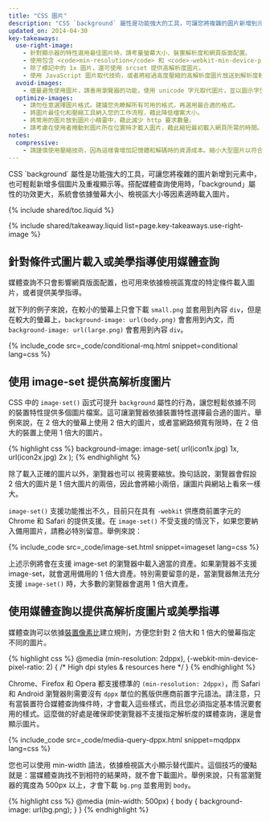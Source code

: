 ```yaml
---
title: "CSS 圖片"
description: "CSS `background` 屬性是功能強大的工具，可讓您將複雜的圖片新增到元素中，也可輕鬆新增多個圖片及重複顯示等。"
updated_on: 2014-04-30
key-takeaways:
  use-right-image:
    - 針對顯示器的特性選用最佳圖片時，請考量螢幕大小、裝置解析度和網頁版面配置。
    - 使用包含 <code>min-resolution</code> 和 <code>-webkit-min-device-pixel-ratio</code> 的媒體查詢，變更 CSS 中的 <code>background-image</code> 屬性後，即可用於高 DPI 顯示器。
    - 除了標記中的 1x 圖片，還可使用 srcset 提供高解析度圖片。
    - 使用 JavaScript 圖片取代技術，或者將經過高度壓縮的高解析度圖片放送到解析度較低的裝置時，請考量這麼做對於成效的影響。
  avoid-images:
    - 儘量避免使用圖片，請善用瀏覽器的功能，使用 unicode 字元取代圖片，並以圖示字型取代複雜的圖示。
  optimize-images:
    - 請勿任意選擇圖片格式。建議您先瞭解所有可用的格式，再選用最合適的格式。
    - 將圖片最佳化和壓縮工具納入您的工作流程，藉此降低檔案大小。
    - 將常用的圖片放到圖片小精靈中，藉此減少 http 要求數量。
    - 請考慮在使用者捲動到圖片所在位置時才載入圖片，藉此縮短最初載入網頁所需的時間。
notes:
  compressive:
    - 請謹慎使用壓縮技術，因為這樣會增加記憶體和解碼時的資源成本。縮小大型圖片以符合較小的螢幕非常耗費系統資源。對於記憶體和處理能力有限的低階裝置來說，這麼做的影響更加嚴重。
---
```


<p class="intro">
  CSS `background` 屬性是功能強大的工具，可讓您將複雜的圖片新增到元素中，也可輕鬆新增多個圖片及重複顯示等。搭配媒體查詢使用時，「background」屬性的功效更大，系統會依據螢幕大小、檢視區大小等因素適時載入圖片。
</p>


{% include shared/toc.liquid %}

{% include shared/takeaway.liquid list=page.key-takeaways.use-right-image %}

## 針對條件式圖片載入或美學指導使用媒體查詢

媒體查詢不只會影響網頁版面配置，也可用來依據檢視區寬度的特定條件載入圖片，或者提供美學指導。

就下列的例子來說，在較小的螢幕上只會下載 `small.png` 並套用到內容 `div`，但是在較大的螢幕上，`background-image: url(body.png)` 會套用到內文，而 `background-image: url(large.png)` 會套用到內容 `div`。

{% include_code src=_code/conditional-mq.html snippet=conditional lang=css %}

## 使用 image-set 提供高解析度圖片

CSS 中的 `image-set()` 函式可提升 `background` 屬性的行為，讓您輕鬆依據不同的裝置特性提供多個圖片檔案。這可讓瀏覽器依據裝置特性選擇最合適的圖片。舉例來說，在 2 倍大的螢幕上使用 2 倍大的圖片，或者當網路頻寬有限時，在 2 倍大的裝置上使用 1 倍大的圖片。

{% highlight css %}
background-image: image-set(
  url(icon1x.jpg) 1x,
  url(icon2x.jpg) 2x
);
{% endhighlight %}

除了載入正確的圖片以外，瀏覽器也可以
視需要縮放。換句話說，瀏覽器會假設 2 倍大的圖片是 1 倍大圖片的兩倍，因此會將縮小兩倍，讓圖片與網站上看來一樣大。

`image-set()` 支援功能推出不久，目前只在具有 `-webkit` 供應商前置字元的 Chrome 和 Safari 的提供支援。在 `image-set()` 不受支援的情況下，如果您要納入備用圖片，請務必特別留意。舉例來說：

{% include_code src=_code/image-set.html snippet=imageset lang=css %}

上述示例將會在支援 image-set 的瀏覽器中載入適當的資產。如果瀏覽器不支援 image-set，就會選用備用的 1 倍大資產。特別需要留意的是，當瀏覽器無法充分支援 `image-set()` 時，大多數的瀏覽器會選用 1 倍大資產。

## 使用媒體查詢以提供高解析度圖片或美學指導

媒體查詢可以依據[裝置像素比](http://www.html5rocks.com/en/mobile/high-dpi/#toc-bg)建立規則，方便您針對 2 倍大和 1 倍大的螢幕指定不同的圖片。

{% highlight css %}
@media (min-resolution: 2dppx),
(-webkit-min-device-pixel-ratio: 2)
{
  /* High dpi styles & resources here */
}
{% endhighlight %}

Chrome、Firefox 和 Opera 都支援標準的 `(min-resolution: 2dppx)`，而 Safari 和 Android 瀏覽器則需要沒有 `dppx` 單位的舊版供應商前置字元語法。請注意，只有當裝置符合媒體查詢條件時，才會載入這些樣式，而且您必須指定基本情況要套用的樣式。這麼做的好處是確保即使瀏覽器不支援指定解析度的媒體查詢，還是會顯示圖片。

{% include_code src=_code/media-query-dppx.html snippet=mqdppx lang=css %}

您也可以使用 min-width 語法，依據檢視區大小顯示替代圖片。這個技巧的優點就是：當媒體查詢找不到相符的結果時，就不會下載圖片。舉例來說，只有當瀏覽器的寬度為 500px 以上，才會下載 `bg.png` 並套用到 `body`。

{% highlight css %}
@media (min-width: 500px) {
  body {
    background-image: url(bg.png);
  }
}
{% endhighlight %}	



